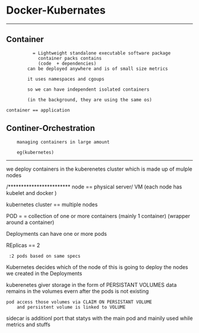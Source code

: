 # Docker-Kubernates
------------------------------
Container
----------
			  = Lightweight standalone executable software package
				container packs contains
				(code  + dependencies)
			can be deployed anywhere and is of small size metrics

			it uses namespaces and cgoups

			so we can have independent isolated containers

			(in the background, they are using the same os)

	container == application


Continer-Orchestration
----------------------
		managing containers in large amount

		eg(kubernetes)


***************************************************
we deploy containers in the kuberenetes cluster which is made up of mulple nodes


/************************
node  == physical server/ VM  (each node  has kubelet and docker )

kubernetes cluster == multiple nodes



POD = =  collection of one or more containers (mainly 1 container) (wrapper around a container)

Deployments can have one or more pods

REplicas == 2
	
	 :2 pods based on same specs

Kubernetes decides which of the node  of this is going to deploy the nodes we created in the Deployments


kuberenetes giver storage in the form of PERSISTANT VOLUMES
	data remains in the volumes evern after the pods is not existing


	pod access those volumes via CLAIM ON PERSISTANT VOLUME
		and persistent volume is linked to VOLUME



sidecar is additionl port that statys with the main pod and mainily used while metrics and stuffs



